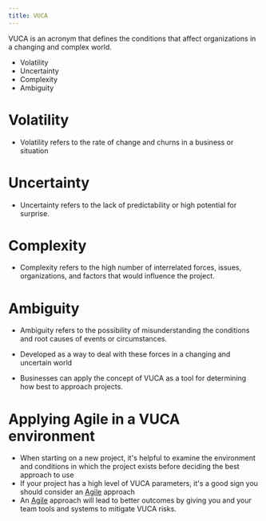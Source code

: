 ```yaml
---
title: VUCA
---
```

VUCA is an acronym that defines the conditions that affect organizations in a changing and complex world.

- Volatility
- Uncertainty
- Complexity
- Ambiguity

# Volatility
- Volatility refers to the rate of change and churns in a business or situation
# Uncertainty
- Uncertainty refers to the lack of predictability or high potential for surprise.
# Complexity
- Complexity refers to the high number of interrelated forces, issues, organizations, and factors that would influence the project.
# Ambiguity
- Ambiguity refers to the possibility of misunderstanding the conditions and root causes of events or circumstances.

- Developed as a way to deal with these forces in a changing and uncertain world
- Businesses can apply the concept of VUCA as a tool for determining how best to approach projects. 

# Applying Agile in a VUCA environment

- When starting on a new project, it's helpful to examine the environment and conditions in which the project exists before deciding the best approach to use
- If your project has a high level of VUCA parameters, it's a good sign you should consider an [Agile](danielesalvatore/.trash/agile.md) approach
- An [Agile](danielesalvatore/.trash/agile.md) approach will lead to better outcomes by giving you and your team tools and systems to mitigate VUCA risks.

